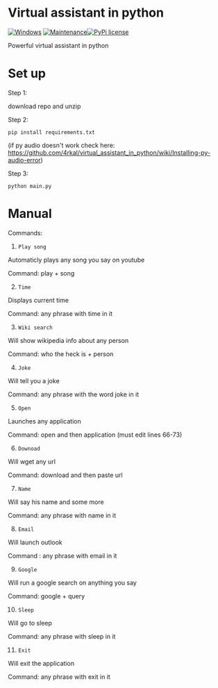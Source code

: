 # Virtual assistant in python
[![Windows](https://svgshare.com/i/ZhY.svg)](https://svgshare.com/i/ZhY.svg) [![Maintenance](https://img.shields.io/badge/Maintained%3F-yes-green.svg)](https://GitHub.com/4rkal/virtual_assistant_in_python/graphs/commit-activity)[![PyPi license](https://badgen.net/pypi/license/pip/)](https://pypi.com/project/pip/)


Powerful virtual assistant in python

# Set up
 Step 1:
 
 download repo and unzip
 
 Step 2:
 
 ```pip install requirements.txt```
 
 (if py audio doesn't work check here: https://github.com/4rkal/virtual_assistant_in_python/wiki/Installing-py-audio-error)
 
 Step 3:
 
 ```python main.py```
 
 # Manual 
 
 Commands:
 
 1. ```Play song```
 
 Automaticly plays any song you say on youtube
 
 Command: play + song
 
 
 
 2. ```Time```

 Displays current time
 
 Command: any phrase with time in it

 
 3. ```Wiki search```

 Will show wikipedia info about any person
 
 Command: who the heck is + person
 
 4. ```Joke```
 
 Will tell you a joke
 
 Command: any phrase with the word joke in it
 
 5. ```Open```
 
 Launches any application
 
 Command: open and then application (must edit lines 66-73)
 
 6. ```Downoad```
 
 Will wget any url
 
 Command: download and then paste url
 
 7. ```Name```
 
 Will say his name and some more
 
 Command: any phrase with name in it
 
 8. ```Email ```
 
 Will launch outlook
 
 Command : any phrase with email in it
 
 9. ```Google```
 
 Will run a google search on anything you say
 
 Command: google + query 
 
 10. ```Sleep```
 
 Will go to sleep
  
 Command: any phrase with sleep in it 
 
 11. ```Exit``` 
 
 Will exit the application
 
 Command: any phrase with exit in it
 
 
